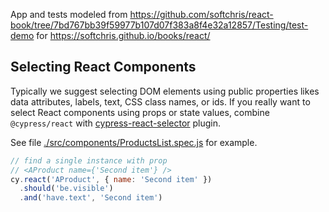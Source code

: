App and tests modeled from https://github.com/softchris/react-book/tree/7bd767bb39f59977b107d07f383a8f4e32a12857/Testing/test-demo for https://softchris.github.io/books/react/

## Selecting React Components

Typically we suggest selecting DOM elements using public properties likes data attributes, labels, text, CSS class names, or ids. If you really want to select React components using props or state values, combine `@cypress/react` with [cypress-react-selector](https://github.com/abhinaba-ghosh/cypress-react-selector) plugin.

See file [./src/components/ProductsList.spec.js](./src/components/ProductsList.spec.js) for example.

```js
// find a single instance with prop
// <AProduct name={'Second item'} />
cy.react('AProduct', { name: 'Second item' })
  .should('be.visible')
  .and('have.text', 'Second item')
```
